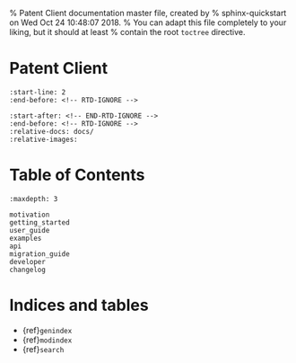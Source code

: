 % Patent Client documentation master file, created by
% sphinx-quickstart on Wed Oct 24 10:48:07 2018.
% You can adapt this file completely to your liking, but it should at least
% contain the root `toctree` directive.

# Patent Client
<!-- Include Readme contents, except for the links to readthedocs, which would be redundant here -->
```{include} ../README.md
:start-line: 2
:end-before: <!-- RTD-IGNORE -->
```
```{include} ../README.md
:start-after: <!-- END-RTD-IGNORE -->
:end-before: <!-- RTD-IGNORE -->
:relative-docs: docs/
:relative-images:
```

# Table of Contents
```{toctree}
:maxdepth: 3

motivation
getting_started
user_guide
examples
api
migration_guide
developer
changelog

```

# Indices and tables

- {ref}`genindex`
- {ref}`modindex`
- {ref}`search`
